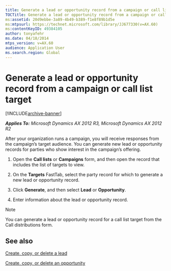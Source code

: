 ```yaml
---
title: Generate a lead or opportunity record from a campaign or call list target
TOCTitle: Generate a lead or opportunity record from a campaign or call list target
ms:assetid: 20d9ebbe-3a89-4b49-b389-f1e8f89b1d5e
ms:mtpsurl: https://technet.microsoft.com/library/JJ677330(v=AX.60)
ms:contentKeyID: 49384105
author: tonyafehr
ms.date: 04/18/2014
mtps_version: v=AX.60
audience: Application User
ms.search.region: Global
---
```


# Generate a lead or opportunity record from a campaign or call list target 


[!INCLUDE[archive-banner](includes/archive-banner.md)]


_**Applies To:** Microsoft Dynamics AX 2012 R3, Microsoft Dynamics AX 2012 R2_

After your organization runs a campaign, you will receive responses from the campaign’s target audience. You can generate new lead or opportunity records for parties who show interest in the campaign’s offering.

1.  Open the **Call lists** or **Campaigns** form, and then open the record that includes the list of targets to view.

2.  On the **Targets** FastTab, select the party record for which to generate a new lead or opportunity record.

3.  Click **Generate**, and then select **Lead** or **Opportunity**.

4.  Enter information about the lead or opportunity record.


> [!NOTE]
> <P>You can generate a lead or opportunity record for a call list target from the Call distributions form.</P>



## See also

[Create, copy, or delete a lead](create-copy-or-delete-a-lead.md)

[Create, copy, or delete an opportunity](create-copy-or-delete-an-opportunity.md)

  


